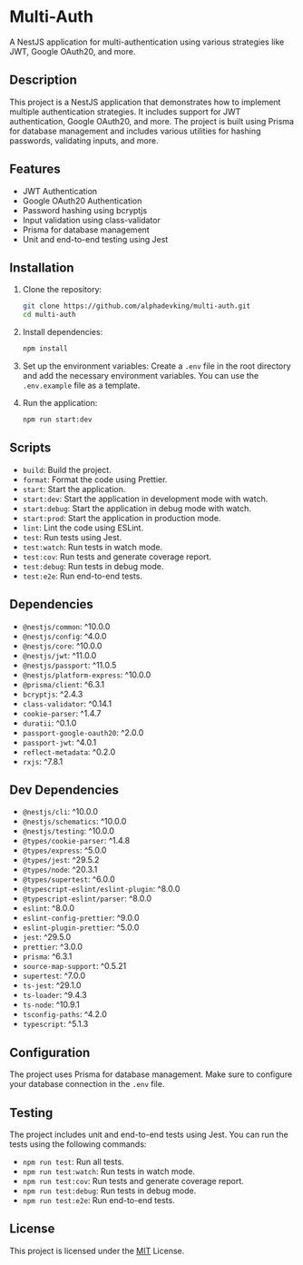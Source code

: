 # Multi-Auth

A NestJS application for multi-authentication using various strategies like JWT, Google OAuth20, and more.

## Description

This project is a NestJS application that demonstrates how to implement multiple authentication strategies. It includes support for JWT authentication, Google OAuth20, and more. The project is built using Prisma for database management and includes various utilities for hashing passwords, validating inputs, and more.

## Features

- JWT Authentication
- Google OAuth20 Authentication
- Password hashing using bcryptjs
- Input validation using class-validator
- Prisma for database management
- Unit and end-to-end testing using Jest

## Installation

1. Clone the repository:

   ```bash
   git clone https://github.com/alphadevking/multi-auth.git
   cd multi-auth
   ```

2. Install dependencies:

   ```bash
   npm install
   ```

3. Set up the environment variables:
   Create a `.env` file in the root directory and add the necessary environment variables. You can use the `.env.example` file as a template.

4. Run the application:

   ```bash
   npm run start:dev
   ```

## Scripts

- `build`: Build the project.
- `format`: Format the code using Prettier.
- `start`: Start the application.
- `start:dev`: Start the application in development mode with watch.
- `start:debug`: Start the application in debug mode with watch.
- `start:prod`: Start the application in production mode.
- `lint`: Lint the code using ESLint.
- `test`: Run tests using Jest.
- `test:watch`: Run tests in watch mode.
- `test:cov`: Run tests and generate coverage report.
- `test:debug`: Run tests in debug mode.
- `test:e2e`: Run end-to-end tests.

## Dependencies

- `@nestjs/common`: ^10.0.0
- `@nestjs/config`: ^4.0.0
- `@nestjs/core`: ^10.0.0
- `@nestjs/jwt`: ^11.0.0
- `@nestjs/passport`: ^11.0.5
- `@nestjs/platform-express`: ^10.0.0
- `@prisma/client`: ^6.3.1
- `bcryptjs`: ^2.4.3
- `class-validator`: ^0.14.1
- `cookie-parser`: ^1.4.7
- `duratii`: ^0.1.0
- `passport-google-oauth20`: ^2.0.0
- `passport-jwt`: ^4.0.1
- `reflect-metadata`: ^0.2.0
- `rxjs`: ^7.8.1

## Dev Dependencies

- `@nestjs/cli`: ^10.0.0
- `@nestjs/schematics`: ^10.0.0
- `@nestjs/testing`: ^10.0.0
- `@types/cookie-parser`: ^1.4.8
- `@types/express`: ^5.0.0
- `@types/jest`: ^29.5.2
- `@types/node`: ^20.3.1
- `@types/supertest`: ^6.0.0
- `@typescript-eslint/eslint-plugin`: ^8.0.0
- `@typescript-eslint/parser`: ^8.0.0
- `eslint`: ^8.0.0
- `eslint-config-prettier`: ^9.0.0
- `eslint-plugin-prettier`: ^5.0.0
- `jest`: ^29.5.0
- `prettier`: ^3.0.0
- `prisma`: ^6.3.1
- `source-map-support`: ^0.5.21
- `supertest`: ^7.0.0
- `ts-jest`: ^29.1.0
- `ts-loader`: ^9.4.3
- `ts-node`: ^10.9.1
- `tsconfig-paths`: ^4.2.0
- `typescript`: ^5.1.3

## Configuration

The project uses Prisma for database management. Make sure to configure your database connection in the `.env` file.

## Testing

The project includes unit and end-to-end tests using Jest. You can run the tests using the following commands:

- `npm run test`: Run all tests.
- `npm run test:watch`: Run tests in watch mode.
- `npm run test:cov`: Run tests and generate coverage report.
- `npm run test:debug`: Run tests in debug mode.
- `npm run test:e2e`: Run end-to-end tests.

## License

This project is licensed under the [MIT](LICENSE) License.
